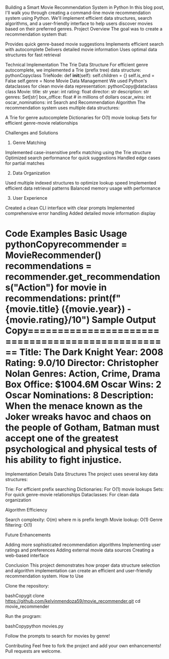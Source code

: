Building a Smart Movie Recommendation System in Python
In this blog post, I'll walk you through creating a command-line movie recommendation system using Python. We'll implement efficient data structures, search algorithms, and a user-friendly interface to help users discover movies based on their preferred genres.
Project Overview
The goal was to create a recommendation system that:

Provides quick genre-based movie suggestions
Implements efficient search with autocomplete
Delivers detailed movie information
Uses optimal data structures for fast retrieval

Technical Implementation
The Trie Data Structure
For efficient genre autocomplete, we implemented a Trie (prefix tree) data structure:
pythonCopyclass TrieNode:
    def __init__(self):
        self.children = {}
        self.is_end = False
        self.genre = None
Movie Data Management
We used Python's dataclasses for clean movie data representation:
pythonCopy@dataclass
class Movie:
    title: str
    year: int
    rating: float
    director: str
    description: str
    genres: Set[str]
    box_office: float  # in millions of dollars
    oscar_wins: int
    oscar_nominations: int
Search and Recommendation Algorithm
The recommendation system uses multiple data structures:

A Trie for genre autocomplete
Dictionaries for O(1) movie lookup
Sets for efficient genre-movie relationships

Challenges and Solutions
1. Genre Matching

Implemented case-insensitive prefix matching using the Trie structure
Optimized search performance for quick suggestions
Handled edge cases for partial matches

2. Data Organization

Used multiple indexed structures to optimize lookup speed
Implemented efficient data retrieval patterns
Balanced memory usage with performance

3. User Experience

Created a clean CLI interface with clear prompts
Implemented comprehensive error handling
Added detailed movie information display

Code Examples
Basic Usage
pythonCopyrecommender = MovieRecommender()
recommendations = recommender.get_recommendations("Action")
for movie in recommendations:
    print(f"{movie.title} ({movie.year}) - {movie.rating}/10")
Sample Output
Copy==================================================
Title: The Dark Knight
Year: 2008
Rating: 9.0/10
Director: Christopher Nolan
Genres: Action, Crime, Drama
Box Office: $1004.6M
Oscar Wins: 2
Oscar Nominations: 8
Description: When the menace known as the Joker wreaks havoc and chaos on the people of Gotham, Batman must accept one of the greatest psychological and physical tests of his ability to fight injustice.
==================================================
Implementation Details
Data Structures
The project uses several key data structures:

Trie: For efficient prefix searching
Dictionaries: For O(1) movie lookups
Sets: For quick genre-movie relationships
Dataclasses: For clean data organization

Algorithm Efficiency

Search complexity: O(m) where m is prefix length
Movie lookup: O(1)
Genre filtering: O(1)

Future Enhancements

Adding more sophisticated recommendation algorithms
Implementing user ratings and preferences
Adding external movie data sources
Creating a web-based interface

Conclusion
This project demonstrates how proper data structure selection and algorithm implementation can create an efficient and user-friendly recommendation system.
How to Use

Clone the repository:

bashCopygit clone https://github.com/kelvinmendoza59/movie_recommender.git
cd movie_recommender

Run the program:

bashCopypython movies.py

Follow the prompts to search for movies by genre!

Contributing
Feel free to fork the project and add your own enhancements! Pull requests are welcome.